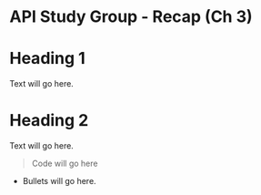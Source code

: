 
# API Study Group - Recap (Ch 3)



# **Heading 1** 

Text will go here.


# **Heading 2** 

Text will go here. 



> Code will go here

- Bullets will go here.